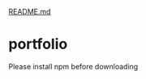 [README.md](https://github.com/sheharzad-developer/portfolio/files/7111331/README.md)
# portfolio

Please install npm before downloading
